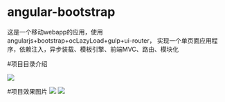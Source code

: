# angular-bootstrap
这是一个移动webapp的应用，使用angularjs+bootstrap+ocLazyLoad+gulp+ui-router，
实现一个单页面应用程序，依赖注入，异步装载、模板引擎、前端MVC、路由、模块化

#项目目录介绍

![](https://github.com/antbrothers/angular-bootstrap/blob/master/src/main/webapp/html5/images/%E5%89%8D%E7%AB%AF%E6%9E%84%E5%BB%BA.png)

#项目效果图片
![](https://github.com/antbrothers/angular-bootstrap/blob/master/src/main/webapp/html5/images/carBulte.png)
![](https://github.com/antbrothers/angular-bootstrap/blob/master/src/main/webapp/html5/images/reservedPark.png)

